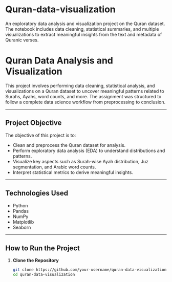 # Quran-data-visualization
An exploratory data analysis and visualization project on the Quran dataset. The notebook includes data cleaning, statistical summaries, and multiple visualizations to extract meaningful insights from the text and metadata of Quranic verses.
# Quran Data Analysis and Visualization

This project involves performing data cleaning, statistical analysis, and visualizations on a Quran dataset to uncover meaningful patterns related to Surahs, Ayahs, word counts, and more. The assignment was structured to follow a complete data science workflow from preprocessing to conclusion.

---

## Project Objective

The objective of this project is to:
- Clean and preprocess the Quran dataset for analysis.
- Perform exploratory data analysis (EDA) to understand distributions and patterns.
- Visualize key aspects such as Surah-wise Ayah distribution, Juz segmentation, and Arabic word counts.
- Interpret statistical metrics to derive meaningful insights.

---

## Technologies Used

- Python
- Pandas
- NumPy
- Matplotlib
- Seaborn

---

## How to Run the Project

1. **Clone the Repository**
   ```bash
   git clone https://github.com/your-username/quran-data-visualization.git
   cd quran-data-visualization
